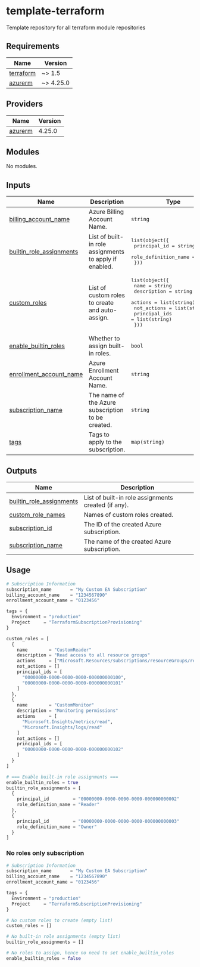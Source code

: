 # template-terraform
Template repository for all terraform module repositories

<!-- BEGIN_TF_DOCS -->
## Requirements

| Name | Version |
|------|---------|
| <a name="requirement_terraform"></a> [terraform](#requirement\_terraform) | ~> 1.5 |
| <a name="requirement_azurerm"></a> [azurerm](#requirement\_azurerm) | ~> 4.25.0 |
## Providers

| Name | Version |
|------|---------|
| <a name="provider_azurerm"></a> [azurerm](#provider\_azurerm) | 4.25.0 |
## Modules

No modules.
## Inputs

| Name | Description | Type | Default | Required |
|------|-------------|------|---------|:--------:|
| <a name="input_billing_account_name"></a> [billing\_account\_name](#input\_billing\_account\_name) | Azure Billing Account Name. | `string` | n/a | yes |
| <a name="input_builtin_role_assignments"></a> [builtin\_role\_assignments](#input\_builtin\_role\_assignments) | List of built-in role assignments to apply if enabled. | <pre>list(object({<br>    principal_id         = string<br>    role_definition_name = string<br>  }))</pre> | `[]` | no |
| <a name="input_custom_roles"></a> [custom\_roles](#input\_custom\_roles) | List of custom roles to create and auto-assign. | <pre>list(object({<br>    name          = string<br>    description   = string<br>    actions       = list(string)<br>    not_actions   = list(string)<br>    principal_ids = list(string)<br>  }))</pre> | `[]` | no |
| <a name="input_enable_builtin_roles"></a> [enable\_builtin\_roles](#input\_enable\_builtin\_roles) | Whether to assign built-in roles. | `bool` | `false` | no |
| <a name="input_enrollment_account_name"></a> [enrollment\_account\_name](#input\_enrollment\_account\_name) | Azure Enrollment Account Name. | `string` | n/a | yes |
| <a name="input_subscription_name"></a> [subscription\_name](#input\_subscription\_name) | The name of the Azure subscription to be created. | `string` | n/a | yes |
| <a name="input_tags"></a> [tags](#input\_tags) | Tags to apply to the subscription. | `map(string)` | `{}` | no |  
## Outputs

| Name | Description |
|------|-------------|
| <a name="output_builtin_role_assignments"></a> [builtin\_role\_assignments](#output\_builtin\_role\_assignments) | List of built-in role assignments created (if any). |
| <a name="output_custom_role_names"></a> [custom\_role\_names](#output\_custom\_role\_names) | Names of custom roles created. |
| <a name="output_subscription_id"></a> [subscription\_id](#output\_subscription\_id) | The ID of the created Azure subscription. |
| <a name="output_subscription_name"></a> [subscription\_name](#output\_subscription\_name) | The name of the created Azure subscription. |
<!-- END_TF_DOCS -->

## Usage

```tf
# Subscription Information
subscription_name       = "My Custom EA Subscription"
billing_account_name    = "1234567890"
enrollment_account_name = "0123456"

tags = {
  Environment = "production"
  Project     = "TerraformSubscriptionProvisioning"
}

custom_roles = [
  {
    name        = "CustomReader"
    description = "Read access to all resource groups"
    actions     = ["Microsoft.Resources/subscriptions/resourceGroups/read"]
    not_actions = []
    principal_ids = [
      "00000000-0000-0000-0000-000000000100",
      "00000000-0000-0000-0000-000000000101"
    ]
  },
  {
    name        = "CustomMonitor"
    description = "Monitoring permissions"
    actions     = [
      "Microsoft.Insights/metrics/read",
      "Microsoft.Insights/logs/read"
    ]
    not_actions = []
    principal_ids = [
      "00000000-0000-0000-0000-000000000102"
    ]
  }
]

# === Enable built-in role assignments ===
enable_builtin_roles = true
builtin_role_assignments = [
  {
    principal_id         = "00000000-0000-0000-0000-000000000002"
    role_definition_name = "Reader"
  },
  {
    principal_id         = "00000000-0000-0000-0000-000000000003"
    role_definition_name = "Owner"
  }
]

```

### No roles only subscription

```tf
# Subscription Information
subscription_name       = "My Custom EA Subscription"
billing_account_name    = "1234567890"
enrollment_account_name = "0123456"

tags = {
  Environment = "production"
  Project     = "TerraformSubscriptionProvisioning"
}

# No custom roles to create (empty list)
custom_roles = []

# No built-in role assignments (empty list)
builtin_role_assignments = []

# No roles to assign, hence no need to set enable_builtin_roles
enable_builtin_roles = false

```
